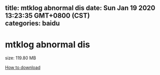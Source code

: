
title: mtklog abnormal dis
date: Sun Jan 19 2020 13:23:35 GMT+0800 (CST)    
categories: baidu
---

# mtklog abnormal dis
size: 119.80 MB
 
 

[How to download](https://bpcam.bemobtrk.com/go/2ceec3aa-1ca2-46d6-b9ff-aaa5c184517c?jno=370)